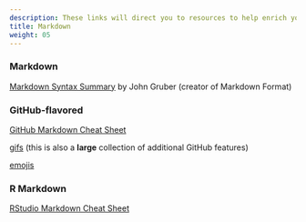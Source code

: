 ```yaml
---
description: These links will direct you to resources to help enrich your markdown skills
title: Markdown
weight: 05
---
```


### Markdown 

[Markdown Syntax Summary](https://daringfireball.net/projects/markdown/syntax) by John Gruber (creator of Markdown Format)

### GitHub-flavored

[GitHub Markdown Cheat Sheet](https://github.com/adam-p/markdown-here/wiki/Markdown-Cheatsheet)

[gifs](https://github.com/tiimgreen/github-cheat-sheet#imagesgifs) (this is also a **large** collection of additional GitHub features)

[emojis](https://github.com/ikatyang/emoji-cheat-sheet/blob/master/README.md)

### R Markdown

[RStudio Markdown Cheat Sheet](https://www.rstudio.com/wp-content/uploads/2015/02/rmarkdown-cheatsheet.pdf)
